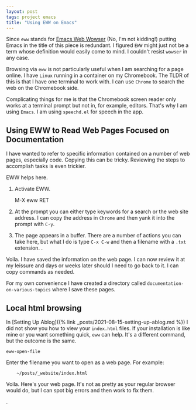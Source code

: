 ```yaml
---
layout: post
tags: project emacs
title: "Using EWW on Emacs"
---
```


Since `eww` stands for [Emacs Web Wowser][eww] (No, I'm not kidding!)
putting Emacs in the title of this piece is redundant. I figured `EWW`
might just not be a term whose definition would easily come to mind. I
couldn't resist `wowser` in any case.

Browsing via `eww` is not particularly useful when I am searching for
a page online. I have `Linux` running in a container on my Chromebook.
The TLDR of this is that I have one terminal to work with. I can use
`Chrome` to search the web on the Chromebook side.

Complicating things for me is that the Chromebook screen reader only
works at a terminal prompt but not in, for example, editors. That's
why I am using `Emacs`. I am using `speechd.el` for speech in the app.

## Using EWW to Read Web Pages Focused on Documentation ##

I have wanted to refer to specific information  contained on a number
of web pages, especially code. Copying this can be tricky. Reviewing
the steps to accomplish tasks is even trickier.

EWW helps here.

1. Activate EWW.

	M-X eww RET

2. At the prompt you can either type keywords for a search or the web
   site address. I can copy the address in `Chrome` and then yank it
   into the prompt with `C-y`.
   
3. The page appears in a buffer. There are a number of actions you can
   take here, but what I do is type `C-x C-w` and then a filename with a `.txt` extension. .

Voila. I have saved the information on the web page. I can now review
it at my leissure and days or weeks later should I need to go back to
it. I can copy commands as needed.

For my own convenience I have created a directory called
`documentation-on-various-topics` where I save these pages.

## Local html browsing ##

In [Setting Up Ablog]({% link _posts/2021-08-15-setting-up-ablog.md %}) I did not show
you how to view your `index.html` files. If your installation is like
mine or you want something quick, `eww` can help. It's a different
command, but the outcome is the same.

	eww-open-file

Enter the filename you want to open as a web page. For example:

		~/posts/_website/index.html

Voila. Here's your web page. It's not as pretty as your regular
	browser would do, but I can spot big errors and then work to fix them.



[eww]: https://www.gnu.org/software/emacs/manual/html_mono/eww.html
.
